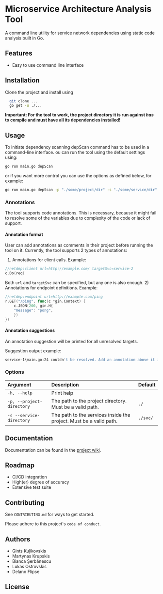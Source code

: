 
# Microservice Architecture Analysis Tool

A command line utility for service network dependencies using static code analysis built in Go.


## Features

- Easy to use command line interface




## Installation

Clone the project and install using

```bash
  git clone ...
  go get -u ./...
```

**Important: For the tool to work, the project directory it is run against _has_ to compile and must have all its dependencies installed!**
## Usage

To initiate dependency scanning depScan command has to be used in a command-line interface.
ou can run the tool using the default settings using:

```sh
go run main.go depScan
```
or if you want more control you can use the options as defined below, for example:
```sh
go run main.go depScan -p "./some/project/dir" -s "./some/service/dir"
```

### Annotations

The tool supports code annotations. This is necessary, because it might fail to resolve some of the variables due to complexity of the code or lack of support.

#### Annotation format

User can add annotations as comments in their project before running the tool on it. Currently, the tool supports 2 types of annotations:
1) Annotations for client calls. Example:
```go
//netdep:client url=http://example.com/ targetSvc=service-2
c.Do(req)
```
Both `url` and `targetSvc` can be specified, but any one is also enough.
2) Annotations for endpoint definitions. Example:
```go
//netdep:endpoint url=http://example.com/ping
r.GET("/ping", func(c *gin.Context) {
    c.JSON(200, gin.H{
    "message": "pong",
    })
})
```

#### Annotation suggestions

An annotation suggestion will be printed for all unresolved targets. 

Suggestion output example:
```sh
service-1\main.go:24 couldn't be resolved. Add an annotation above it in the format "//netdep:client ..." or "//netdep:endpoint ..."
```


### Options

| Argument      | Description             | Default        |
|:---------------------------|:------------------------|:---------------|
| `-h, --help` | Print help |  |
| `-p, --project-directory` | The path to the project directory. Must be a valid path. | `./` |
| `-s --service-directory` | The path to the services inside the project. Must be a valid path. | `./svc/` |


## Documentation

Documentation can be found in the [project wiki](https://gitlab.ewi.tudelft.nl/cse2000-software-project/2021-2022-q4/cluster-13/microservice-architecture-analysis-tool/code/-/wikis/home).


## Roadmap

- CI/CD integration
- High(er) degree of accuracy
- Extensive test suite



## Contributing

See `CONTRIBUTING.md` for ways to get started.

Please adhere to this project's `code of conduct`.

## Authors

- Gints Kuļikovskis
- Martynas Krupskis
- Bianca Şerbănescu
- Lukas Ostrovskis
- Delano Flipse


## License


